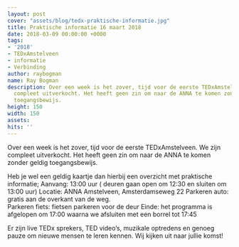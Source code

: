 ```yaml
---
layout: post
cover: "assets/blog/tedx-praktische-informatie.jpg"
title: Praktische informatie 16 maart 2018
date: 2018-03-09 00:00:00 +0000
tags:
- '2018'
- TEDxAmstelveen
- informatie
- Verbinding
author: raybogman
name: Ray Bogman
description: Over een week is het zover, tijd voor de eerste TEDxAmstelveen. We zijn
  compleet uitverkocht. Het heeft geen zin om naar de ANNA te komen zonder geldig
  toegangsbewijs.
height: 150
width: 150
assets:  
hits: ''
---
```


Over een week is het zover, tijd voor de eerste TEDxAmstelveen. We zijn compleet uitverkocht. Het heeft geen zin om naar de ANNA te komen zonder geldig toegangsbewijs.

Heb je wel een geldig kaartje dan hierbij een overzicht met praktische informatie;
Aanvang: 13:00 uur ( deuren gaan open om 12:30 en sluiten om 13:00 uur)
Locatie: ANNA Amstelveen, Amsterdamseweg 22
Parkeren auto: gratis aan de overkant van de weg.  
Parkeren fiets: fietsen parkeren voor de deur
Einde: het programma is afgelopen om 17:00 waarna we afsluiten met een borrel tot 17:45

Er zijn live TEDx sprekers, TED video’s, muzikale optredens en genoeg pauze om nieuwe mensen te leren kennen. Wij kijken uit naar jullie komst!
